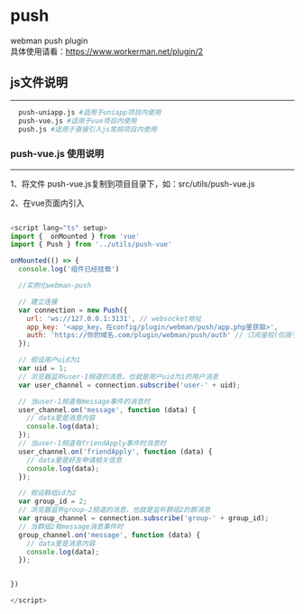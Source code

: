 # push
webman push plugin   
具体使用请看：https://www.workerman.net/plugin/2

## js文件说明

---

```sh
  push-uniapp.js #适用于uniapp项目内使用
  push-vue.js #适用于vue项目内使用
  push.js #适用于直接引入js常规项目内使用
```

### push-vue.js 使用说明

---

1、将文件 push-vue.js复制到项目目录下，如：src/utils/push-vue.js

2、在vue页面内引入
```js

<script lang="ts" setup>
import {  onMounted } from 'vue'
import { Push } from '../utils/push-vue'

onMounted(() => {
  console.log('组件已经挂载') 

  //实例化webman-push

  // 建立连接
  var connection = new Push({
    url: 'ws://127.0.0.1:3131', // websocket地址
    app_key: '<app_key，在config/plugin/webman/push/app.php里获取>',
    auth: 'https://你的域名.com/plugin/webman/push/auth' // 订阅鉴权(仅限于私有频道)
  });

  // 假设用户uid为1
  var uid = 1;
  // 浏览器监听user-1频道的消息，也就是用户uid为1的用户消息
  var user_channel = connection.subscribe('user-' + uid);

  // 当user-1频道有message事件的消息时
  user_channel.on('message', function (data) {
    // data里是消息内容
    console.log(data);
  });
  // 当user-1频道有friendApply事件时消息时
  user_channel.on('friendApply', function (data) {
    // data里是好友申请相关信息
    console.log(data);
  });

  // 假设群组id为2
  var group_id = 2;
  // 浏览器监听group-2频道的消息，也就是监听群组2的群消息
  var group_channel = connection.subscribe('group-' + group_id);
  // 当群组2有message消息事件时
  group_channel.on('message', function (data) {
    // data里是消息内容
    console.log(data);
  });


})

</script>

```
 


